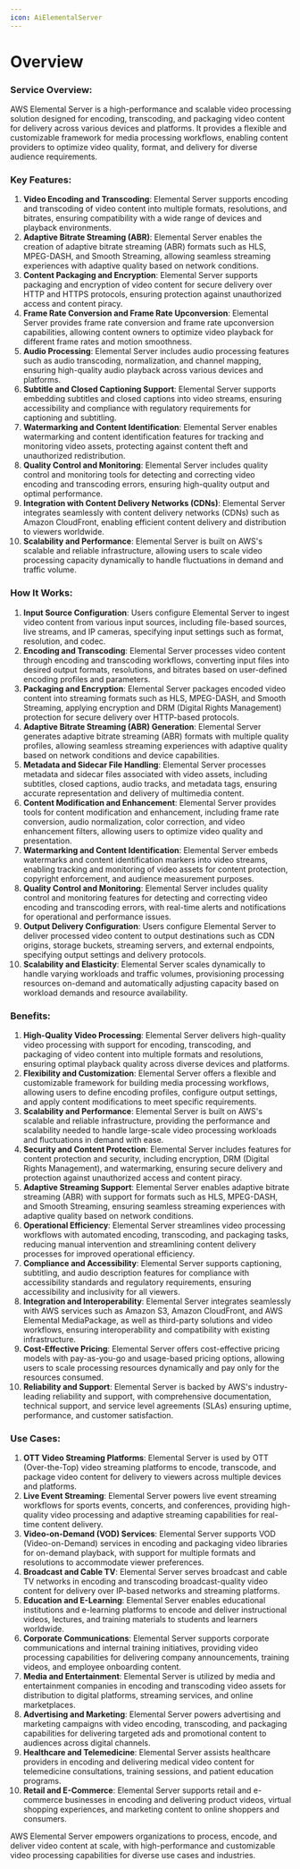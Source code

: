 ```yaml
---
icon: AiElementalServer
---
```

# Overview

### Service Overview:

AWS Elemental Server is a high-performance and scalable video processing solution designed for encoding, transcoding, and packaging video content for delivery across various devices and platforms. It provides a flexible and customizable framework for media processing workflows, enabling content providers to optimize video quality, format, and delivery for diverse audience requirements.

### Key Features:

1. **Video Encoding and Transcoding**: Elemental Server supports encoding and transcoding of video content into multiple formats, resolutions, and bitrates, ensuring compatibility with a wide range of devices and playback environments.
2. **Adaptive Bitrate Streaming (ABR)**: Elemental Server enables the creation of adaptive bitrate streaming (ABR) formats such as HLS, MPEG-DASH, and Smooth Streaming, allowing seamless streaming experiences with adaptive quality based on network conditions.
3. **Content Packaging and Encryption**: Elemental Server supports packaging and encryption of video content for secure delivery over HTTP and HTTPS protocols, ensuring protection against unauthorized access and content piracy.
4. **Frame Rate Conversion and Frame Rate Upconversion**: Elemental Server provides frame rate conversion and frame rate upconversion capabilities, allowing content owners to optimize video playback for different frame rates and motion smoothness.
5. **Audio Processing**: Elemental Server includes audio processing features such as audio transcoding, normalization, and channel mapping, ensuring high-quality audio playback across various devices and platforms.
6. **Subtitle and Closed Captioning Support**: Elemental Server supports embedding subtitles and closed captions into video streams, ensuring accessibility and compliance with regulatory requirements for captioning and subtitling.
7. **Watermarking and Content Identification**: Elemental Server enables watermarking and content identification features for tracking and monitoring video assets, protecting against content theft and unauthorized redistribution.
8. **Quality Control and Monitoring**: Elemental Server includes quality control and monitoring tools for detecting and correcting video encoding and transcoding errors, ensuring high-quality output and optimal performance.
9. **Integration with Content Delivery Networks (CDNs)**: Elemental Server integrates seamlessly with content delivery networks (CDNs) such as Amazon CloudFront, enabling efficient content delivery and distribution to viewers worldwide.
10. **Scalability and Performance**: Elemental Server is built on AWS's scalable and reliable infrastructure, allowing users to scale video processing capacity dynamically to handle fluctuations in demand and traffic volume.

### How It Works:

1. **Input Source Configuration**: Users configure Elemental Server to ingest video content from various input sources, including file-based sources, live streams, and IP cameras, specifying input settings such as format, resolution, and codec.
2. **Encoding and Transcoding**: Elemental Server processes video content through encoding and transcoding workflows, converting input files into desired output formats, resolutions, and bitrates based on user-defined encoding profiles and parameters.
3. **Packaging and Encryption**: Elemental Server packages encoded video content into streaming formats such as HLS, MPEG-DASH, and Smooth Streaming, applying encryption and DRM (Digital Rights Management) protection for secure delivery over HTTP-based protocols.
4. **Adaptive Bitrate Streaming (ABR) Generation**: Elemental Server generates adaptive bitrate streaming (ABR) formats with multiple quality profiles, allowing seamless streaming experiences with adaptive quality based on network conditions and device capabilities.
5. **Metadata and Sidecar File Handling**: Elemental Server processes metadata and sidecar files associated with video assets, including subtitles, closed captions, audio tracks, and metadata tags, ensuring accurate representation and delivery of multimedia content.
6. **Content Modification and Enhancement**: Elemental Server provides tools for content modification and enhancement, including frame rate conversion, audio normalization, color correction, and video enhancement filters, allowing users to optimize video quality and presentation.
7. **Watermarking and Content Identification**: Elemental Server embeds watermarks and content identification markers into video streams, enabling tracking and monitoring of video assets for content protection, copyright enforcement, and audience measurement purposes.
8. **Quality Control and Monitoring**: Elemental Server includes quality control and monitoring features for detecting and correcting video encoding and transcoding errors, with real-time alerts and notifications for operational and performance issues.
9. **Output Delivery Configuration**: Users configure Elemental Server to deliver processed video content to output destinations such as CDN origins, storage buckets, streaming servers, and external endpoints, specifying output settings and delivery protocols.
10. **Scalability and Elasticity**: Elemental Server scales dynamically to handle varying workloads and traffic volumes, provisioning processing resources on-demand and automatically adjusting capacity based on workload demands and resource availability.

### Benefits:

1. **High-Quality Video Processing**: Elemental Server delivers high-quality video processing with support for encoding, transcoding, and packaging of video content into multiple formats and resolutions, ensuring optimal playback quality across diverse devices and platforms.
2. **Flexibility and Customization**: Elemental Server offers a flexible and customizable framework for building media processing workflows, allowing users to define encoding profiles, configure output settings, and apply content modifications to meet specific requirements.
3. **Scalability and Performance**: Elemental Server is built on AWS's scalable and reliable infrastructure, providing the performance and scalability needed to handle large-scale video processing workloads and fluctuations in demand with ease.
4. **Security and Content Protection**: Elemental Server includes features for content protection and security, including encryption, DRM (Digital Rights Management), and watermarking, ensuring secure delivery and protection against unauthorized access and content piracy. 
5. **Adaptive Streaming Support**: Elemental Server enables adaptive bitrate streaming (ABR) with support for formats such as HLS, MPEG-DASH, and Smooth Streaming, ensuring seamless streaming experiences with adaptive quality based on network conditions.
6. **Operational Efficiency**: Elemental Server streamlines video processing workflows with automated encoding, transcoding, and packaging tasks, reducing manual intervention and streamlining content delivery processes for improved operational efficiency.
7. **Compliance and Accessibility**: Elemental Server supports captioning, subtitling, and audio description features for compliance with accessibility standards and regulatory requirements, ensuring accessibility and inclusivity for all viewers.
8. **Integration and Interoperability**: Elemental Server integrates seamlessly with AWS services such as Amazon S3, Amazon CloudFront, and AWS Elemental MediaPackage, as well as third-party solutions and video workflows, ensuring interoperability and compatibility with existing infrastructure.
9. **Cost-Effective Pricing**: Elemental Server offers cost-effective pricing models with pay-as-you-go and usage-based pricing options, allowing users to scale processing resources dynamically and pay only for the resources consumed.
10. **Reliability and Support**: Elemental Server is backed by AWS's industry-leading reliability and support, with comprehensive documentation, technical support, and service level agreements (SLAs) ensuring uptime, performance, and customer satisfaction.

### Use Cases:

1. **OTT Video Streaming Platforms**: Elemental Server is used by OTT (Over-the-Top) video streaming platforms to encode, transcode, and package video content for delivery to viewers across multiple devices and platforms.
2. **Live Event Streaming**: Elemental Server powers live event streaming workflows for sports events, concerts, and conferences, providing high-quality video processing and adaptive streaming capabilities for real-time content delivery.
3. **Video-on-Demand (VOD) Services**: Elemental Server supports VOD (Video-on-Demand) services in encoding and packaging video libraries for on-demand playback, with support for multiple formats and resolutions to accommodate viewer preferences.
4. **Broadcast and Cable TV**: Elemental Server serves broadcast and cable TV networks in encoding and transcoding broadcast-quality video content for delivery over IP-based networks and streaming platforms.
5. **Education and E-Learning**: Elemental Server enables educational institutions and e-learning platforms to encode and deliver instructional videos, lectures, and training materials to students and learners worldwide.
6. **Corporate Communications**: Elemental Server supports corporate communications and internal training initiatives, providing video processing capabilities for delivering company announcements, training videos, and employee onboarding content.
7. **Media and Entertainment**: Elemental Server is utilized by media and entertainment companies in encoding and transcoding video assets for distribution to digital platforms, streaming services, and online marketplaces.
8. **Advertising and Marketing**: Elemental Server powers advertising and marketing campaigns with video encoding, transcoding, and packaging capabilities for delivering targeted ads and promotional content to audiences across digital channels.
9. **Healthcare and Telemedicine**: Elemental Server assists healthcare providers in encoding and delivering medical video content for telemedicine consultations, training sessions, and patient education programs.
10. **Retail and E-Commerce**: Elemental Server supports retail and e-commerce businesses in encoding and delivering product videos, virtual shopping experiences, and marketing content to online shoppers and consumers.

AWS Elemental Server empowers organizations to process, encode, and deliver video content at scale, with high-performance and customizable video processing capabilities for diverse use cases and industries.
